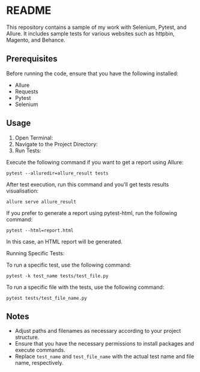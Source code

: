 # README
This repository contains a sample of my work with Selenium, Pytest, and Allure. It includes sample tests for various websites such as httpbin, Magento, and Behance.

## Prerequisites
Before running the code, ensure that you have the following installed:

- Allure
- Requests
- Pytest
- Selenium

  
## Usage

1. Open Terminal:
2. Navigate to the Project Directory:
3. Run Tests:

  Execute the following command if you want to get a report using Allure:
  ```
  pytest --alluredir=allure_result tests
  ```

  After test execution, run this command and you'll get tests results visualisation:
  ```
  allure serve allure_result
  ```

  If you prefer to generate a report using pytest-html, run the following command:
  ```
  pytest --html=report.html
  ```
  In this case, an HTML report will be generated.

Running Specific Tests:

To run a specific test, use the following command:
```
pytest -k test_name tests/test_file.py
```

To run a specific file with the tests, use the following command:
```
pytest tests/test_file_name.py
```
## Notes
- Adjust paths and filenames as necessary according to your project structure.
- Ensure that you have the necessary permissions to install packages and execute commands.
- Replace `test_name` and `test_file_name` with the actual test name and file name, respectively.





